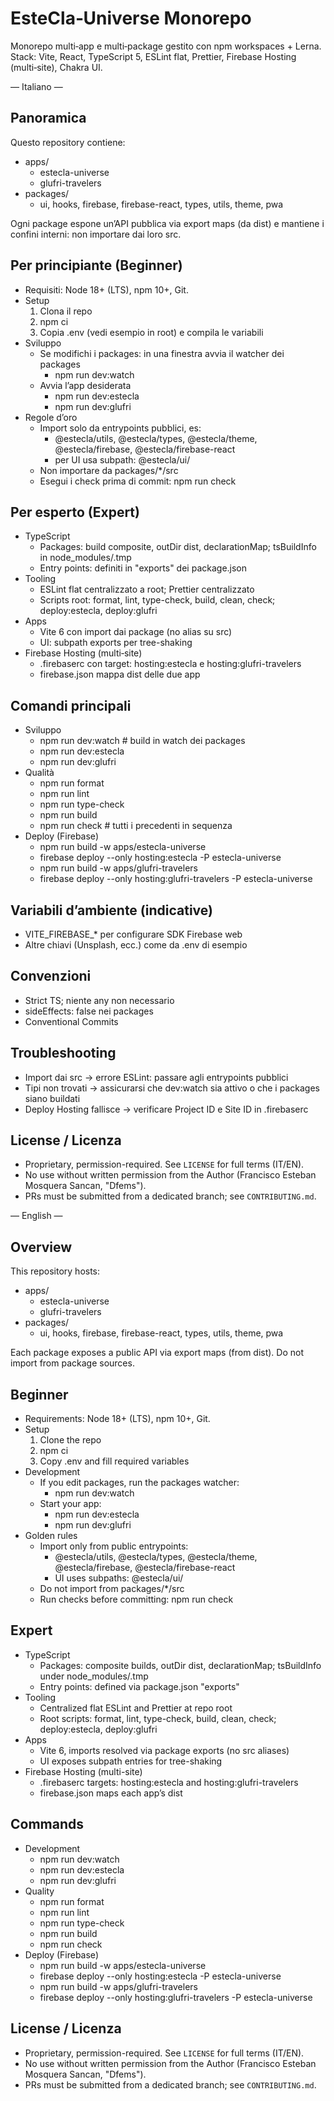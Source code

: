 # EsteCla‑Universe Monorepo

Monorepo multi‑app e multi‑package gestito con npm workspaces + Lerna. Stack: Vite, React, TypeScript 5, ESLint flat, Prettier, Firebase Hosting (multi‑site), Chakra UI.

— Italiano —

## Panoramica
Questo repository contiene:
- apps/
  - estecla-universe
  - glufri-travelers
- packages/
  - ui, hooks, firebase, firebase-react, types, utils, theme, pwa

Ogni package espone un’API pubblica via export maps (da dist) e mantiene i confini interni: non importare dai loro src.

## Per principiante (Beginner)
- Requisiti: Node 18+ (LTS), npm 10+, Git.
- Setup
  1) Clona il repo
  2) npm ci
  3) Copia .env (vedi esempio in root) e compila le variabili
- Sviluppo
  - Se modifichi i packages: in una finestra avvia il watcher dei packages
    - npm run dev:watch
  - Avvia l’app desiderata
    - npm run dev:estecla
    - npm run dev:glufri
- Regole d’oro
  - Import solo da entrypoints pubblici, es: 
    - @estecla/utils, @estecla/types, @estecla/theme, @estecla/firebase, @estecla/firebase-react
    - per UI usa subpath: @estecla/ui/<subpath>
  - Non importare da packages/*/src
  - Esegui i check prima di commit: npm run check

## Per esperto (Expert)
- TypeScript
  - Packages: build composite, outDir dist, declarationMap; tsBuildInfo in node_modules/.tmp
  - Entry points: definiti in "exports" dei package.json
- Tooling
  - ESLint flat centralizzato a root; Prettier centralizzato
  - Scripts root: format, lint, type-check, build, clean, check; deploy:estecla, deploy:glufri
- Apps
  - Vite 6 con import dai package (no alias su src)
  - UI: subpath exports per tree-shaking
- Firebase Hosting (multi‑site)
  - .firebaserc con target: hosting:estecla e hosting:glufri-travelers
  - firebase.json mappa dist delle due app

## Comandi principali
- Sviluppo
  - npm run dev:watch        # build in watch dei packages
  - npm run dev:estecla
  - npm run dev:glufri
- Qualità
  - npm run format
  - npm run lint
  - npm run type-check
  - npm run build
  - npm run check            # tutti i precedenti in sequenza
- Deploy (Firebase)
  - npm run build -w apps/estecla-universe
  - firebase deploy --only hosting:estecla -P estecla-universe
  - npm run build -w apps/glufri-travelers
  - firebase deploy --only hosting:glufri-travelers -P estecla-universe

## Variabili d’ambiente (indicative)
- VITE_FIREBASE_* per configurare SDK Firebase web
- Altre chiavi (Unsplash, ecc.) come da .env di esempio

## Convenzioni
- Strict TS; niente any non necessario
- sideEffects: false nei packages
- Conventional Commits

## Troubleshooting
- Import dai src → errore ESLint: passare agli entrypoints pubblici
- Tipi non trovati → assicurarsi che dev:watch sia attivo o che i packages siano buildati
- Deploy Hosting fallisce → verificare Project ID e Site ID in .firebaserc

## License / Licenza
- Proprietary, permission-required. See `LICENSE` for full terms (IT/EN).
- No use without written permission from the Author (Francisco Esteban Mosquera Sancan, "Dfems").
- PRs must be submitted from a dedicated branch; see `CONTRIBUTING.md`.

— English —

## Overview
This repository hosts:
- apps/
  - estecla-universe
  - glufri-travelers
- packages/
  - ui, hooks, firebase, firebase-react, types, utils, theme, pwa

Each package exposes a public API via export maps (from dist). Do not import from package sources.

## Beginner
- Requirements: Node 18+ (LTS), npm 10+, Git.
- Setup
  1) Clone the repo
  2) npm ci
  3) Copy .env and fill required variables
- Development
  - If you edit packages, run the packages watcher:
    - npm run dev:watch
  - Start your app:
    - npm run dev:estecla
    - npm run dev:glufri
- Golden rules
  - Import only from public entrypoints:
    - @estecla/utils, @estecla/types, @estecla/theme, @estecla/firebase, @estecla/firebase-react
    - UI uses subpaths: @estecla/ui/<subpath>
  - Do not import from packages/*/src
  - Run checks before committing: npm run check

## Expert
- TypeScript
  - Packages: composite builds, outDir dist, declarationMap; tsBuildInfo under node_modules/.tmp
  - Entry points: defined via package.json "exports"
- Tooling
  - Centralized flat ESLint and Prettier at repo root
  - Root scripts: format, lint, type-check, build, clean, check; deploy:estecla, deploy:glufri
- Apps
  - Vite 6, imports resolved via package exports (no src aliases)
  - UI exposes subpath entries for tree-shaking
- Firebase Hosting (multi-site)
  - .firebaserc targets: hosting:estecla and hosting:glufri-travelers
  - firebase.json maps each app’s dist

## Commands
- Development
  - npm run dev:watch
  - npm run dev:estecla
  - npm run dev:glufri
- Quality
  - npm run format
  - npm run lint
  - npm run type-check
  - npm run build
  - npm run check
- Deploy (Firebase)
  - npm run build -w apps/estecla-universe
  - firebase deploy --only hosting:estecla -P estecla-universe
  - npm run build -w apps/glufri-travelers
  - firebase deploy --only hosting:glufri-travelers -P estecla-universe

## License / Licenza
- Proprietary, permission-required. See `LICENSE` for full terms (IT/EN).
- No use without written permission from the Author (Francisco Esteban Mosquera Sancan, "Dfems").
- PRs must be submitted from a dedicated branch; see `CONTRIBUTING.md`.
